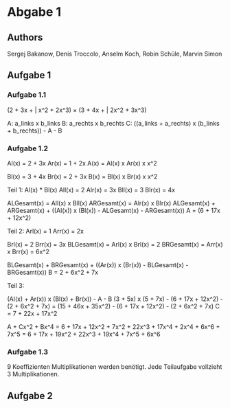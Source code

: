 # Abgabe 1

## Authors

Sergej Bakanow, Denis Troccolo, Anselm Koch, Robin Schüle, Marvin Simon

## Aufgabe 1

### Aufgabe 1.1

(2 + 3x + | x^2 + 2x^3) × (3 + 4x + | 2x^2 + 3x^3)

A: a_links x b_links
B: a_rechts x b_rechts
C: ((a_links + a_rechts) x (b_links + b_rechts)) - A - B

### Aufgabe 1.2

Al(x) = 2 + 3x
Ar(x) = 1 + 2x
A(x) = Al(x) x Ar(x) x x^2

Bl(x) = 3 + 4x
Br(x) = 2 + 3x
B(x) = Bl(x) x Br(x) x x^2

Teil 1:
Al(x) * Bl(x)
All(x) = 2
Alr(x) = 3x
Bll(x) = 3
Blr(x) = 4x

ALGesamt(x) = All(x) x Bll(x)
ARGesamt(x) = Alr(x) x Blr(x)
ALGesamt(x) + ARGesamt(x) + ((Al(x)) x (Bl(x)) - ALGesamt(x) - ARGesamt(x))
A = (6 + 17x + 12x^2)

Teil 2:
Arl(x) = 1
Arr(x) = 2x

Brl(x) = 2
Brr(x) = 3x
BLGesamt(x) = Arl(x) x Brl(x) = 2
BRGesamt(x) = Arr(x) x Brr(x) = 6x^2

BLGesamt(x) + BRGesamt(x) + ((Ar(x)) x (Br(x)) - BLGesamt(x) - BRGesamt(x))
B = 2 + 6x^2 + 7x

Teil 3:

(Al(x) + Ar(x)) x (Bl(x) + Br(x)) - A - B
(3 + 5x) x (5 + 7x) - (6 + 17x + 12x^2) - (2 + 6x^2 + 7x)
= (15 + 46x + 35x^2) - (6 + 17x + 12x^2) - (2 + 6x^2 + 7x)
C = 7 + 22x + 17x^2

A + Cx^2 + Bx^4
= 6 + 17x + 12x^2 + 7x^2 + 22x^3 + 17x^4 + 2x^4 + 6x^6 + 7x^5
= 6 + 17x + 19x^2 + 22x^3 + 19x^4 + 7x^5 + 6x^6

### Aufgabe 1.3

9 Koeffizienten Multiplikationen werden benötigt.
Jede Teilaufgabe vollzieht 3 Multiplikationen.


## Aufgabe 2
###